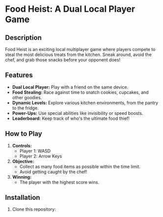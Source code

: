 # Food Heist: A Dual Local Player Game

## Description
Food Heist is an exciting local multiplayer game where players compete to steal the most delicious treats from the kitchen. Sneak around, avoid the chef, and grab those snacks before your opponent does!

## Features
- **Dual Local Player:** Play with a friend on the same device.
- **Food Stealing:** Race against time to snatch cookies, cupcakes, and other goodies.
- **Dynamic Levels:** Explore various kitchen environments, from the pantry to the fridge.
- **Power-Ups:** Use special abilities like invisibility or speed boosts.
- **Leaderboard:** Keep track of who's the ultimate food thief!

## How to Play
1. **Controls:**
   - Player 1: WASD
   - Player 2: Arrow Keys
2. **Objective:**
   - Collect as many food items as possible within the time limit.
   - Avoid getting caught by the chef!
3. **Winning:**
   - The player with the highest score wins.

## Installation
1. Clone this repository:
